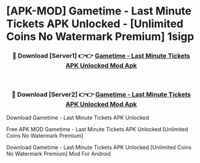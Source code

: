 # [APK-MOD] Gametime - Last Minute Tickets APK Unlocked - [Unlimited Coins No Watermark Premium] 1sigp



<div align="center">
<h3>🔴 Download [Server1] 👉👉 <a href="https://momento.my/?title=Gametime_-_Last_Minute_Tickets_APK_Unlocked">Gametime - Last Minute Tickets APK Unlocked Mod Apk</a></h3><br>

<h3>🔴 Download [Server2] 👉👉 <a href="https://momento.my/?title=Gametime_-_Last_Minute_Tickets_APK_Unlocked">Gametime - Last Minute Tickets APK Unlocked Mod Apk</a></h3>
</div>



Download Gametime - Last Minute Tickets APK Unlocked 

Free APK MOD Gametime - Last Minute Tickets APK Unlocked [Unlimited Coins No Watermark Premium]

Download Gametime - Last Minute Tickets APK Unlocked [Unlimited Coins No Watermark Premium] Mod For Android
